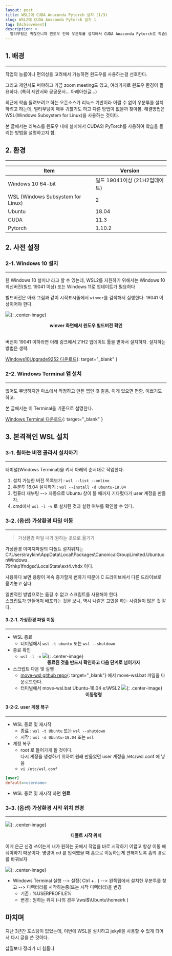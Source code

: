 ```yaml
---
layout: post
title: WSL2에 CUDA Anaconda Pytorch 설치 (1/3)
slug: WSL2에 CUDA Anaconda Pytorch 설치 1
tag: [Achievement]
description: >
  멀티부팅은 귀찮으니까 윈도우 안에 우분투를 설치해서 CUDA Anaconda Pytorch로 학습을 돌리자
---
```


## 1. 배경
***
작업의 능률이나 편의성을 고려해서 가능하면 윈도우를 사용하는걸 선호한다. 

그리고 제안서도 써야하고 가끔 zoom meeting도 있고, 여러가지로 윈도우 환경이 필요하다. (특히 제안서와 공공문서... 아래아한글...)

최근에 학습 돌려보려고 하는 오픈소스가 리눅스 기반이라 어쩔 수 없이 우분투를 설치하려고 하는데, 멀티부팅이 매우 귀찮기도 하고 다른 방법이 없을까 찾아봄. 해결방법은 WSL(Windows Subsystem for Linux)을 사용하는 것이다.

본 글에서는 리눅스를 윈도우 내에 설치해서 CUDA와 PyTorch를 사용하여 학습을 돌리는 방법을 설명하고지 함.

## 2. 환경
***

| Item | Version |
|-------|--------|
| Windows 10 64-bit | 빌드 19041이상 (21H2업데이트) |
| WSL (Windows Subsystem for Linux) | 2 |
| Ubuntu | 18.04 |
| CUDA | 11.3 |
| Pytorch | 1.10.2 |

## 2. 사전 설정
### 2-1. Windows 10 설치
***
웬 Windows 10 설치냐 라고 할 수 있는데, WSL2를 지원하기 위해서는 Windows 10 최신버전(빌드 19041 이상) 또는 Windows 11로 업데이트가 필요하다

빌드버전은 아래 그림과 같이 시작표시줄에서 `winver`를 검색해서 실행한다. 19041 이상이어야 한다.

![]({{site.url}}/assets/img/2022-03-03-a-1.png){: .center-image}
**<center>winver 화면에서 윈도우 빌드버전 확인</center>**<br />

버전이 19041 이하라면 아래 링크에서 21H2 업데이트 툴을 받아서 설치하자. 설치하는 방법은 생략.

[Windows10Upgrade9252 다운로드](https://go.microsoft.com/fwlink/?LinkID=799445){: target="_blank" }

### 2-2. Windows Terminal 앱 설치
***
없어도 무방하지만 마소에서 작정하고 만든 앱인 것 같음. 이게 있으면 편함. 이쁘기도 하고.

본 글에서는 이 Terminal을 기준으로 설명한다.

[Windows Terminal 다운로드](https://aka.ms/terminal){: target="_blank" }

## 3. 본격적인 WSL 설치
### 3-1. 원하는 버전 골라서 설치하기
***
터미널(Windows Terminal)을 켜서 아래의 순서대로 작업한다.
1. 설치 가능한 버전 목록보기 : `wsl --list --online`
1. 우분투 18.04 설치하기 : `wsl --install -d Ubuntu-18.04`
1. 컴퓨터 재부팅 --> 자동으로 Ubuntu 창이 뜰 때까지 기다렸다가 user 계정을 만들자.
1. cmd에서 `wsl -l -v` 로 설치된 것과 실행 여부를 확인할 수 있다.

### 3-2. (옵션) 가상환경 파일 이동
***
> 가상환경 파일 내가 원하는 곳으로 옮기기

가상환경 이미지파일의 디폴트 설치위치는  
C:\Users\raykim\AppData\Local\Packages\CanonicalGroupLimited.UbuntuonWindows_  
79rhkp1fndgsc\LocalState\ext4.vhdx 이다.

사용하다 보면 용량이 계속 증가할게 뻔하기 때문에 C 드라이브에서 다른 드라이브로 옮겨놓고 싶다.

일반적인 방법으로는 옮길 수 없고 스크립트를 사용해야 한다.  
스크립트가 만들어져 배포되는 것을 보니, 역시 나같은 고민을 하는 사람들이 많은 것 같다. 

#### 3-2-1. 가상환경 파일 이동
***
* WSL 종료
    * 터미널에서 `wsl -t ubuntu` 또는 `wsl --shutdown`
* 종료 확인
    * `wsl -l -v`
![]({{site.url}}/assets/img/2022-03-03-a-2.png){: .center-image}
**<center>종료된 것을 반드시 확인하고 다음 단계로 넘어가자</center>**
* 스크립트 다운 및 실행
    * [move-wsl github repo](https://github.com/pxlrbt/move-wsl){: target="_blank"} 에서 move-wsl.bat 파일을 다운로드한다.
    * 터미널에서 move-wsl.bat Ubuntu-18.04 e:\WSL2
![]({{site.url}}/assets/img/2022-03-03-a-3.png){: .center-image}
**<center>이동명령</center>**

#### 3-2-2. user 계정 복구
***
* WSL 종료 및 재시작
    * 종료 : `wsl -t Ubuntu` 또는 `wsl --shutdown`
    * 시작 : `wsl -d Ubuntu-18.04` 또는 `wsl`
* 계정 복구
    * root 로 들어가게 될 것이다.  
다시 계정을 생성하기 위하여 원래 만들었던 user 계정을 /etc/wsl.conf 에 넣음
    * `vi /etc/wsl.conf`
```ini
[user]
default=<username>
```
* WSL 종료 및 재시작 하면 **완료**



### 3-3. (옵션) 가상환경 시작 위치 변경
***

![]({{site.url}}/assets/img/2022-03-03-a-4.png){: .center-image}
**<center>디폴트 시작 위치</center>**

이게 은근 신경 쓰이는게 내가 원하는 곳에서 작업을 바로 시작하기 어렵고 항상 이동 해줘야하기 때문이다. 명령어 cd 를 입력했을 때 홈으로 이동하는게 편해지도록 홈의 경로를 바꿔보자

![]({{site.url}}/assets/img/2022-03-03-a-5.png){: .center-image}

* Windows Terminal 실행 --> 설정( Ctrl + . ) --> 왼쪽탭에서 설치한 우분투를 찾고 --> 디렉터리를 시작하는중(또는 시작 디렉터리)을 변경
     * 기존 : %USERPROFILE%
     * 변경 : 원하는 위치 (나의 경우 \\\\wsl$\\Ubuntu\\home\\rk )


## 마치며

지난 3년간 포스팅이 없었는데, 이번에 WSL을 설치하고 jekyll을 사용할 수 있게 되어서 다시 글을 쓴 것이다.

삽질보다 정리가 더 힘들다
